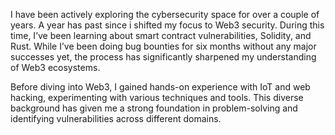I have been actively exploring the cybersecurity space for over a couple of years. A year has past since i shifted my focus to Web3 security. During this time, I’ve been learning about smart contract vulnerabilities, Solidity, and Rust. While I’ve been doing bug bounties for six months without any major successes yet, the process has significantly sharpened my understanding of Web3 ecosystems. 

Before diving into Web3, I gained hands-on experience with IoT and web hacking, experimenting with various techniques and tools. This diverse background has given me a strong foundation in problem-solving and identifying vulnerabilities across different domains.
